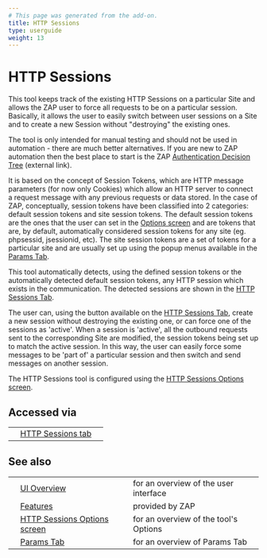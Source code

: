 ```yaml
---
# This page was generated from the add-on.
title: HTTP Sessions
type: userguide
weight: 13
---
```


# HTTP Sessions

This tool keeps track of the existing HTTP Sessions on a
particular Site and allows the ZAP user to force all requests to
be on a particular session. Basically, it allows the user to easily
switch between user sessions on a Site and to create a new Session
without "destroying" the existing ones.


The tool is only intended for manual testing and should not be used in automation -
there are much better alternatives.
If you are new to ZAP automation then the best place to start is the ZAP
[Authentication Decision Tree](/docs/authentication/) (external link).


It is based on the concept of Session Tokens, which are HTTP message
parameters (for now only Cookies) which allow an HTTP server to
connect a request message with any previous requests or data stored.
In the case of ZAP, conceptually, session tokens have been
classified into 2 categories: default session tokens and site session
tokens. The default session tokens are the ones that the user can set
in the [Options
screen](/docs/desktop/ui/dialogs/options/httpsessions/) and are tokens that are, by default, automatically considered
session tokens for any site (eg. phpsessid, jsessionid, etc). The site
session tokens are a set of tokens for a particular site and are
usually set up using the popup menus available in the [Params Tab](/docs/desktop/ui/tabs/params/).


This tool automatically detects, using the defined session tokens or
the automatically detected default session tokens, any HTTP session
which exists in the communication. The detected sessions are shown in
the [HTTP Sessions Tab](/docs/desktop/ui/tabs/httpsessions/).


The user can, using the button available on the [HTTP Sessions Tab](/docs/desktop/ui/tabs/httpsessions/), create
a new session without destroying the existing one, or can force one of
the sessions as 'active'. When a session is 'active', all the outbound
requests sent to the corresponding Site are modified, the session
tokens being set up to match the active session. In this way, the user
can easily force some messages to be 'part of' a particular session
and then switch and send messages on another session.


The HTTP Sessions tool is configured using the [HTTP Sessions
Options screen](/docs/desktop/ui/dialogs/options/httpsessions/).

## Accessed via

|   |                                                          |   |
|---|----------------------------------------------------------|---|
|   | [HTTP Sessions tab](/docs/desktop/ui/tabs/httpsessions/) |   |

## See also

|   |                                                                                |                                       |
|---|--------------------------------------------------------------------------------|---------------------------------------|
|   | [UI Overview](/docs/desktop/ui/)                                               | for an overview of the user interface |
|   | [Features](/docs/desktop/start/features/)                                      | provided by ZAP                       |
|   | [HTTP Sessions Options screen](/docs/desktop/ui/dialogs/options/httpsessions/) | for an overview of the tool's Options |
|   | [Params Tab](/docs/desktop/ui/tabs/params/)                                    | for an overview of Params Tab         |

